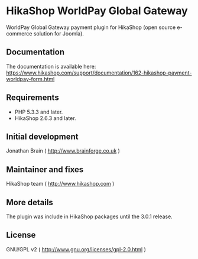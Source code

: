 # HikaShop WorldPay Global Gateway

WorldPay Global Gateway payment plugin for HikaShop (open source e-commerce solution for Joomla).

## Documentation
The documentation is available here: https://www.hikashop.com/support/documentation/162-hikashop-payment-worldpay-form.html

## Requirements
- PHP 5.3.3 and later.
- HikaShop 2.6.3 and later.

## Initial development 
Jonathan Brain ( http://www.brainforge.co.uk )

## Maintainer and fixes
HikaShop team ( http://www.hikashop.com )

## More details
The plugin was include in HikaShop packages until the 3.0.1 release.

## License
GNU/GPL v2 ( http://www.gnu.org/licenses/gpl-2.0.html )
